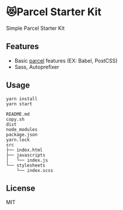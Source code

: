 # 😻Parcel Starter Kit
Simple Parcel Starter Kit

## Features

* Basic [parcel](https://github.com/parcel-bundler/parcel) features (EX: Babel, PostCSS)
* Sass, Autoprefixer

## Usage
```
yarn install
yarn start
```

```
README.md
copy.sh
dist
node_modules
package.json
yarn.lock
src
├── index.html
├── javascripts
│   └── index.js
└── stylesheets
    └── index.scss
```

## License
MIT
